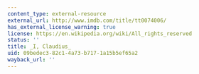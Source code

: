 ```yaml
---
content_type: external-resource
external_url: http://www.imdb.com/title/tt0074006/
has_external_license_warning: true
license: https://en.wikipedia.org/wiki/All_rights_reserved
status: ''
title: _I, Claudius_
uid: 09bedec3-82c1-4a73-b717-1a15b5ef65a2
wayback_url: ''
---
```

